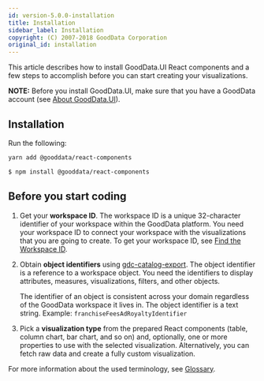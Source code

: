 ```yaml
---
id: version-5.0.0-installation
title: Installation
sidebar_label: Installation
copyright: (C) 2007-2018 GoodData Corporation
original_id: installation
---
```


This article describes how to install GoodData.UI React components and a few steps to accomplish before you can start creating your visualizations.

**NOTE:** Before you install GoodData.UI, make sure that you have a GoodData account (see [About GoodData.UI](01_intro__about_gooddataui.md#supported-technologies)).

## Installation

Run the following:

```bash
yarn add @gooddata/react-components
```

```bash
$ npm install @gooddata/react-components
```
## Before you start coding

1. Get your **workspace ID**. The workspace ID is a unique 32-character identifier of your workspace within the GoodData platform. You need your workspace ID to connect your workspace with the visualizations that you are going to create. To get your workspace ID, see [Find the Workspace ID](https://help.gooddata.com/pages/viewpage.action?pageId=86796773).
2. Obtain **object identifiers** using [gdc-catalog-export](02_start__catalog_export.md). The object identifier is a reference to a workspace object. You need the identifiers to display attributes, measures, visualizations, filters, and other objects.
    
    The identifier of an object is consistent across your domain regardless of the GoodData workspace it lives in. The object identifier is a text string. Example: `franchiseFeesAdRoyaltyIdentifier`
3. Pick a **visualization type** from the prepared React components (table, column chart, bar chart, and so on) and, optionally, one or more properties to use with the selected visualization. Alternatively, you can fetch raw data and create a fully custom visualization.

For more information about the used terminology, see [Glossary](glossary.md).
